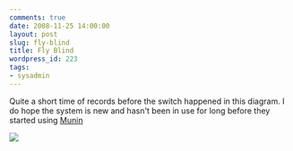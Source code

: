 ```yaml
---
comments: true
date: 2008-11-25 14:00:00
layout: post
slug: fly-blind
title: Fly Blind
wordpress_id: 223
tags:
- sysadmin
---
```


Quite a short time of records before the switch happened in this diagram. I do hope the system is new and hasn't been in use for long before they started using [Munin](http://munin.projects.linpro.no/)

[![](http://s3.amazonaws.com/io-soup-assets/asset/0151/0929_26f2.png)](http://s3.amazonaws.com/io-soup-assets/asset/0151/0929_26f2.png)
